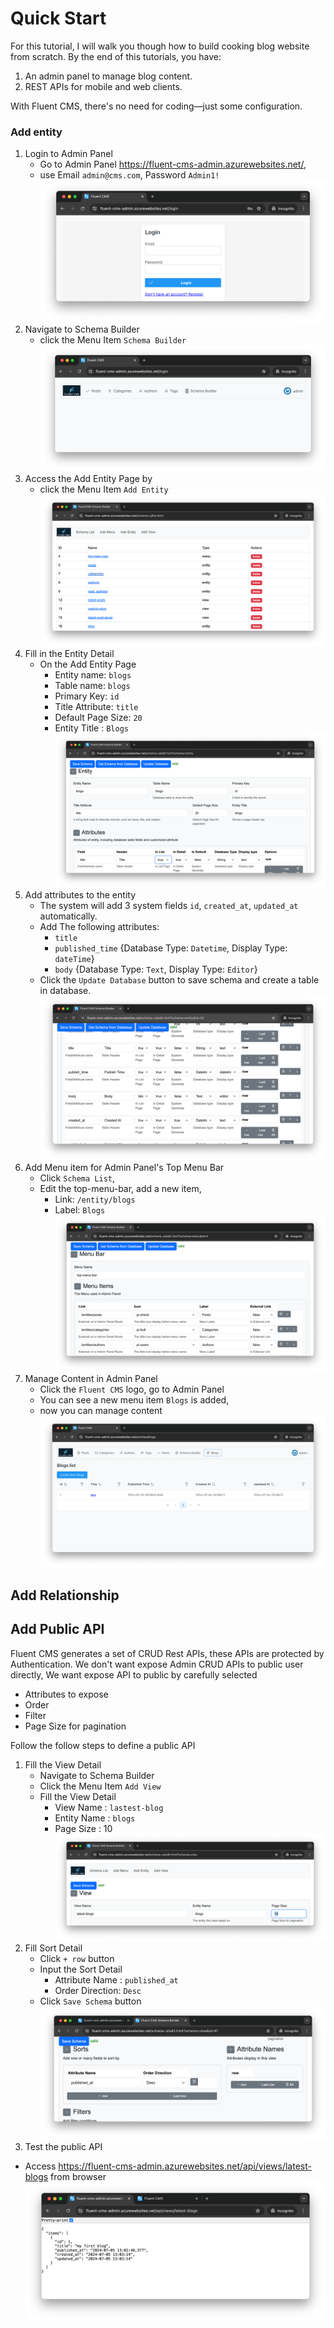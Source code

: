# Quick Start
For this tutorial, I will walk you though how to build cooking blog website from scratch.
By the end of this tutorials, you have:
1. An admin panel to manage blog content.
2. REST APIs for mobile and web clients.

With Fluent CMS, there's no need for coding—just some configuration.

### Add entity
1. Login to Admin Panel
    - Go to Admin Panel https://fluent-cms-admin.azurewebsites.net/,
    - use Email `admin@cms.com`, Password `Admin1!`         
      ![img.png](screenshots/admin_panel_login.png)
2. Navigate to Schema Builder
    - click the Menu Item  `Schema Builder`         
      ![img.png](screenshots/admin_panel_home.png)
3. Access the Add Entity Page by
    - click the Menu Item  `Add Entity`      
      ![img_8.png](screenshots/schema_builder_home.png)
4. Fill in the Entity Detail
    - On the Add Entity Page
        - Entity name: `blogs`
        - Table name: `blogs`
        - Primary Key: `id`
        - Title Attribute: `title`
        - Default Page Size: `20`
        - Entity Title : `Blogs`                
          ![img.png](screenshots/schema_builder_entity.png)
5. Add attributes to the entity
    - The system will add 3 system fields `id`, `created_at`, `updated_at` automatically.
    - Add The following attributes:
        - `title`
        - `published_time`   {Database Type: `Datetime`, Display Type: `dateTime`}
        - `body` {Database Type: `Text`, Display Type: `Editor`}
    - Click the `Update Database` button to save schema and create a table in database.  
      ![img.png](screenshots/schema_builder_attributes.png)
6. Add Menu item for Admin Panel's Top Menu Bar
    - Click `Schema List`,
    - Edit the top-menu-bar, add a new item,
        - Link: `/entity/blogs`
        - Label: `Blogs`      
          ![img.png](screenshots/schema_builder_top-menu-bar.png)
7. Manage Content in Admin Panel
    - Click the `Fluent CMS` logo, go to Admin Panel
    - You can see a new menu item `Blogs` is added,
    - now you can manage content   
      ![img_14.png](screenshots/admin_panel_entity_list.png "Entity List Page")
## Add Relationship

## Add Public API
Fluent CMS generates a set of CRUD Rest APIs, these APIs are protected by Authentication.
We don't want expose Admin CRUD APIs to public user directly, We want expose API to public by carefully selected
- Attributes to expose
- Order
- Filter
- Page Size for pagination

Follow the follow steps to define a public API
1. Fill the View Detail
    - Navigate to Schema Builder
    - Click the Menu Item `Add View`
    - Fill the View Detail
        - View Name : `lastest-blog`
        - Entity Name : `blogs`
        - Page Size : 10
          ![img.png](screenshots/schema_builder_view_detail.png)
2. Fill Sort Detail
    - Click `+ row` button
    - Input the Sort Detail
        - Attribute Name : `published_at`
        - Order Direction: `Desc`
    - Click `Save Schema` button
      ![img_2.png](screenshots/schema_builder_view_sorts.png)
3. Test the public API
- Access https://fluent-cms-admin.azurewebsites.net/api/views/latest-blogs from browser
  ![img_1.png](screenshots/public_api.png)
